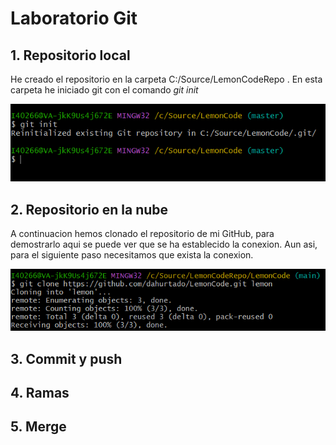 # Laboratorio Git
## 1. Repositorio local

He creado el repositorio en la carpeta C:/Source/LemonCodeRepo .
En esta carpeta he iniciado git con el comando *git init*

![Comando git init](./imagenes/1.PNG)

## 2. Repositorio en la nube

A continuacion hemos clonado el repositorio de mi GitHub, para demostrarlo aqui se puede ver que se ha establecido la conexion.
Aun asi, para el siguiente paso necesitamos que exista la conexion.

![Clonado de repositorio](./imagenes/2.PNG)

## 3. Commit y push
## 4. Ramas
## 5. Merge

